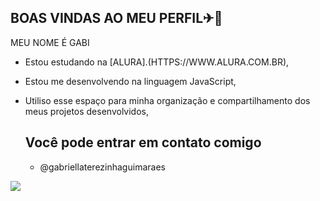 ##  BOAS VINDAS AO MEU PERFIL✈🍷

MEU NOME É GABI

- Estou estudando na [ALURA].(HTTPS://WWW.ALURA.COM.BR),
  
- Estou me desenvolvendo na linguagem JavaScript,
  
- Utiliso esse espaço para minha organização e compartilhamento dos meus projetos desenvolvidos,

  ## Você pode entrar em contato comigo
  
  - @gabriellaterezinhaguimaraes
    
 ![](https://media.tenor.com/eaDPAe9OLSoAAAAM/cat-kissing.gif)
